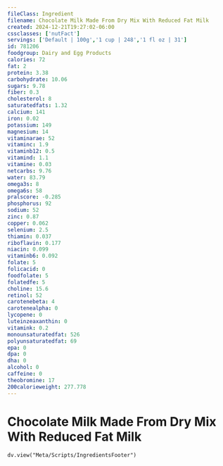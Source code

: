 ```yaml
---
fileClass: Ingredient
filename: Chocolate Milk Made From Dry Mix With Reduced Fat Milk
created: 2024-12-21T19:27:02-06:00
cssclasses: ['nutFact']
servings: ['Default | 100g','1 cup | 248','1 fl oz | 31']
id: 781206
foodgroup: Dairy and Egg Products 
calories: 72
fat: 2
protein: 3.38
carbohydrate: 10.06
sugars: 9.78
fiber: 0.3
cholesterol: 8
saturatedfats: 1.32
calcium: 141
iron: 0.02
potassium: 149
magnesium: 14
vitaminarae: 52
vitaminc: 1.9
vitaminb12: 0.5
vitamind: 1.1
vitamine: 0.03
netcarbs: 9.76
water: 83.79
omega3s: 8
omega6s: 58
pralscore: -0.285
phosphorus: 92
sodium: 52
zinc: 0.87
copper: 0.062
selenium: 2.5
thiamin: 0.037
riboflavin: 0.177
niacin: 0.099
vitaminb6: 0.092
folate: 5
folicacid: 0
foodfolate: 5
folatedfe: 5
choline: 15.6
retinol: 52
carotenebeta: 4
carotenealpha: 0
lycopene: 0
luteinzeaxanthin: 0
vitamink: 0.2
monounsaturatedfat: 526
polyunsaturatedfat: 69
epa: 0
dpa: 0
dha: 0
alcohol: 0
caffeine: 0
theobromine: 17
200calorieweight: 277.778
---
```


# Chocolate Milk Made From Dry Mix With Reduced Fat Milk

```dataviewjs
dv.view("Meta/Scripts/IngredientsFooter")
```